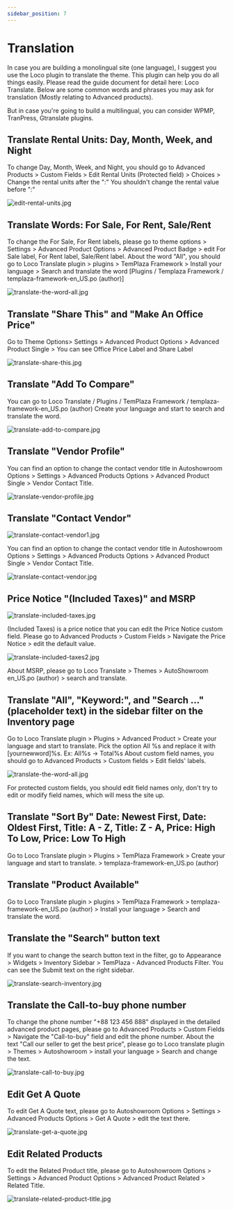 ```yaml
---
sidebar_position: 7
---
```


# Translation

In case you are building a monolingual site (one language), I suggest you use the Loco plugin to translate the theme. This plugin can help you do all things easily.
Please read the guide document for detail here: Loco Translate. Below are some common words and phrases you may ask for translation (Mostly relating to Advanced products).

But in case you're going to build a multilingual, you can consider WPMP, TranPress, Gtranslate plugins. 
## Translate Rental Units: Day, Month, Week, and Night

To change Day, Month, Week, and Night, you should go to Advanced Products > Custom Fields > Edit Rental Units (Protected field) > Choices > Change the rental units after the ":"
You shouldn't change the rental value before ":"

![edit-rental-units.jpg](img/edit-rental-units.jpg)

## Translate Words: For Sale, For Rent, Sale/Rent

To change the For Sale, For Rent labels, please go to theme options > Settings > Advanced Product Options > Advanced Product Badge > edit For Sale label, For Rent label, Sale/Rent label.
About the word "All", you should go to Loco Translate plugin > plugins > TemPlaza Framework > Install your language > Search and translate the word
[Plugins / Templaza Framework /  templaza-framework-en_US.po (author)]

![translate-the-word-all.jpg](img/translate-the-word-all.jpg)

## Translate "Share This" and "Make An Office Price"

Go to Theme Options> Settings > Advanced Product Options > Advanced Product Single > You can see Office Price Label and Share Label

![translate-share-this.jpg](img/translate-share-this.jpg)

## Translate "Add To Compare"

You can go to Loco Translate / Plugins / TemPlaza Framework / templaza-framework-en_US.po (author)
Create your language and start to search and translate the word.

![translate-add-to-compare.jpg](img/translate-add-to-compare.jpg)

## Translate "Vendor Profile" 

You can find an option to change the contact vendor title in Autoshowroom Options > Settings > Advanced Products Options > Advanced Product Single > Vendor Contact Title.

![translate-vendor-profile.jpg](img/translate-vendor-profile.jpg)

## Translate "Contact Vendor"

![translate-contact-vendor1.jpg](img/translate-contact-vendor1.jpg)

You can find an option to change the contact vendor title in Autoshowroom Options > Settings > Advanced Products Options > Advanced Product Single > Vendor Contact Title.

![translate-contact-vendor.jpg](img/translate-contact-vendor.jpg)

## Price Notice "(Included Taxes)" and MSRP

![translate-included-taxes.jpg](img/translate-included-taxes.jpg)

(Included Taxes) is a price notice that you can edit the Price Notice custom field. Please go to Advanced Products > Custom Fields > Navigate the Price Notice > edit the default value. 

![translate-included-taxes2.jpg](img/translate-included-taxes2.jpg)

About MSRP, please go to Loco Translate > Themes > AutoShowroom en_US.po (author) > search and translate.

## Translate "All", "Keyword:", and "Search ..." (placeholder text) in the sidebar filter on the Inventory page

Go to Loco Translate plugin > Plugins > Advanced Product > Create your language and start to translate. Pick the option All %s and replace it with [yournewword]%s.
Ex: All%s -> Total%s
About custom field names, you should go to Advanced Products > Custom fields > Edit fields' labels. 

![translate-the-word-all.jpg](img/translate-the-word-all.jpg)

For protected custom fields, you should edit field names only, don't try to edit or modify field names, which will mess the site up. 

## Translate "Sort By" Date: Newest First, Date: Oldest First, Title: A - Z, Title: Z - A, Price: High To Low, Price: Low To High

Go to Loco Translate plugin > Plugins > TemPlaza Framework > Create your language and start to translate. > templaza-framework-en_US.po (author)

## Translate "Product Available"

Go to Loco Translate plugin > plugins > TemPlaza Framework >  templaza-framework-en_US.po (author) > Install your language > Search and translate the word.

## Translate the "Search" button text

If you want to change the search button text in the filter, go to Appearance > Widgets > Inventory Sidebar > TemPlaza - Advanced Products Filter.
You can see the Submit text on the right sidebar.

![translate-search-inventory.jpg](img/translate-search-inventory.jpg)

## Translate the Call-to-buy phone number

To change the phone number "+88 123 456 888" displayed in the detailed advanced product pages, please go to Advanced Products > Custom Fields > Navigate the "Call-to-buy" field and edit the phone number.
About the text "Call our seller to get the best price", please go to Loco translate plugin > Themes > Autoshowroom > install your language > Search and change the text.

![translate-call-to-buy.jpg](img/translate-call-to-buy.jpg)

## Edit Get A Quote

To edit Get A Quote text, please go to Autoshowroom Options > Settings > Advanced Products Options > Get A Quote > edit the text there. 

![translate-get-a-quote.jpg](img/translate-get-a-quote.jpg)

## Edit Related Products

To edit the Related Product title, please go to Autoshowroom Options > Settings > Advanced Product Options > Advanced Product Related > Related Title. 

![translate-related-product-title.jpg](img/translate-related-product-title.jpg)





